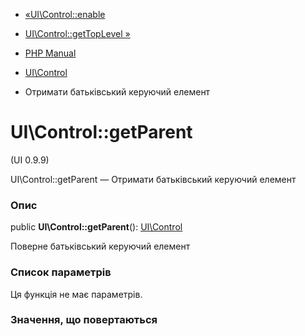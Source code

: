 - [«UI\Control::enable](ui-control.enable.md)
- [UI\Control::getTopLevel »](ui-control.gettoplevel.md)

- [PHP Manual](index.md)
- [UI\Control](class.ui-control.md)
- Отримати батьківський керуючий елемент

# UI\Control::getParent

(UI 0.9.9)

UI\Control::getParent — Отримати батьківський керуючий елемент

### Опис

public **UI\Control::getParent**(): [UI\Control](class.ui-control.md)

Поверне батьківський керуючий елемент

### Список параметрів

Ця функція не має параметрів.

### Значення, що повертаються
